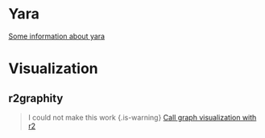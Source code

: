 <!-- TITLE: Misc helpers -->

# Yara
[Some information about yara](https://github.com/radare/radare2/blob/master/doc/yara.md)

# Visualization
## r2graphity
> I could not make this work {.is-warning}
[Call graph visualization with r2](https://github.com/pinkflawd/r2graphity)